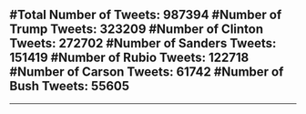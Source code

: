 #Total Number of Tweets: 987394 
#Number of Trump Tweets: 323209
#Number of Clinton Tweets: 272702
#Number of Sanders Tweets: 151419
#Number of Rubio Tweets: 122718
#Number of Carson Tweets: 61742
#Number of Bush Tweets: 55605
---
---
